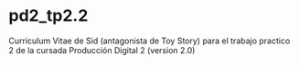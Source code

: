# pd2_tp2.2
Curriculum Vitae de Sid (antagonista de Toy Story) para el trabajo practico 2 de la cursada Producción Digital 2 (version 2.0)
